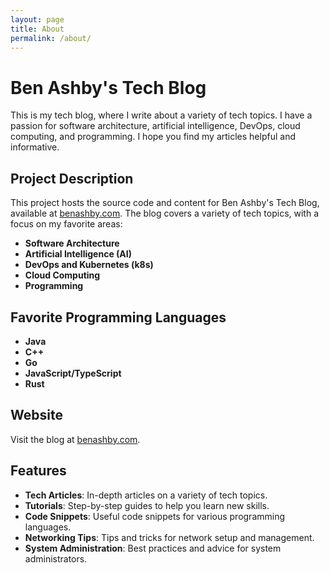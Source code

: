 ```yaml
---
layout: page
title: About
permalink: /about/
---
```


# Ben Ashby's Tech Blog

This is my tech blog, where I write about a variety of tech topics. I have a passion for software architecture, artificial intelligence, DevOps, cloud computing, and programming. I hope you find my articles helpful and informative.

## Project Description

This project hosts the source code and content for Ben Ashby's Tech Blog, available at [benashby.com](https://benashby.com). The blog covers a variety of tech topics, with a focus on my favorite areas:

- **Software Architecture**
- **Artificial Intelligence (AI)**
- **DevOps and Kubernetes (k8s)**
- **Cloud Computing**
- **Programming**

## Favorite Programming Languages

- **Java**
- **C++**
- **Go**
- **JavaScript/TypeScript**
- **Rust**

## Website

Visit the blog at [benashby.com](https://benashby.com).

## Features

- **Tech Articles**: In-depth articles on a variety of tech topics.
- **Tutorials**: Step-by-step guides to help you learn new skills.
- **Code Snippets**: Useful code snippets for various programming languages.
- **Networking Tips**: Tips and tricks for network setup and management.
- **System Administration**: Best practices and advice for system administrators.
